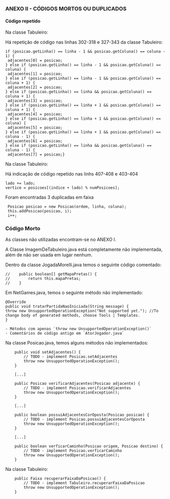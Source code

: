 ### ANEXO II - CÓDIGOS MORTOS OU DUPLICADOS

#### Código repetido
Na classe Tabuleiro:

Há repetição de código nas linhas 302-318 e 327-343 da classe Tabuleiro:
```
if (posicao.getLinha() == linha - 1 && posicao.getColuna() == coluna - 1) {
 adjacentes[0] = posicao;
} else if (posicao.getLinha() == linha - 1 && posicao.getColuna() == coluna) {
 adjacentes[1] = posicao;
} else if (posicao.getLinha() == linha - 1 && posicao.getColuna() == coluna + 1) {
 adjacentes[2] = posicao;
} else if (posicao.getLinha() == linha && posicao.getColuna() == coluna + 1) {
 adjacentes[3] = posicao;
} else if (posicao.getLinha() == linha + 1 && posicao.getColuna() == coluna + 1) {
 adjacentes[4] = posicao;
} else if (posicao.getLinha() == linha + 1 && posicao.getColuna() == coluna) {
 adjacentes[5] = posicao;
} else if (posicao.getLinha() == linha + 1 && posicao.getColuna() == coluna - 1) {
 adjacentes[6] = posicao;
} else if (posicao.getLinha() == linha && posicao.getColuna() == coluna - 1) {
 adjacentes[7] = posicao;}

```
Na classe Tabuleiro:

Há indicação de código repetido nas linhs 407-408 e 403-404

```       
lado += lado;
vertice = posicoes[(indice + lado) % numPosicoes];    
```

Foram encontradas 3 duplicadas em faixa
```
 Posicao posicao = new Posicao(ordem, linha, coluna);
 this.addPosicao(posicao, i);
 i++;
```

### Código Morto

As classes não utilizadas encontram-se no ANEXO I.

A Classe ImagemDeTabuleiro.java está completamente não implementada, além de não ser usada em lugar nenhum.

Dentro da classe JogadaMorelli.java temos o seguinte código comentado:
```
//    public boolean[] getMapaPretas() {
//        return this.mapaPretas;
//    }
```

Em NetGames.java, temos o seguinte método não implementado:
```
@Override
public void tratarPartidaNaoIniciada(String message) {
throw new UnsupportedOperationException("Not supported yet."); //To change body of generated methods, choose Tools | Templates.
}

- Métodos com apenas `throw new UnsupportedOperationException()`
- Comentários de código antigo em `AtorJogador.java`
```

Na classe Posicao.java, temos alguns métodos não implementados:
```
    public void setAdjacentes() {
        // TODO - implement Posicao.setAdjacentes
        throw new UnsupportedOperationException();
    }
    
    [...]
    
    public Posicao verificarAdjacentes(Posicao adjacente) {
        // TODO - implement Posicao.verificarAdjacentes
        throw new UnsupportedOperationException();
    }
    
    [...]

    public boolean possuiAdjacentesCorOposta(Posicao posicao) {
        // TODO - implement Posicao.possuiAdjacentesCorOposta
        throw new UnsupportedOperationException();
    }
    
    [...]
    
    public boolean verficarCaminho(Posicao origem, Posicao destino) {
        // TODO - implement Posicao.verficarCaminho
        throw new UnsupportedOperationException();
    }
```
Na classe Tabuleiro:

```
    public Faixa recuperarFaixaDaPosicao() {
        // TODO - implement Tabuleiro.recuperarFaixaDaPosicao
        throw new UnsupportedOperationException();
    }
```